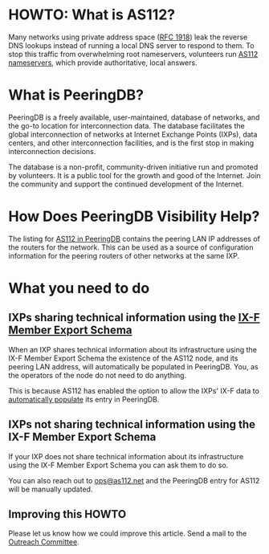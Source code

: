 # HOWTO: What is AS112?

Many networks using private address space ([RFC 1918](https://www.rfc-editor.org/info/rfc1918)) leak the reverse DNS lookups instead of running a local DNS server to respond to them. To stop this traffic from overwhelming root nameservers, volunteers run [AS112 nameservers](https://www.as112.net), which provide authoritative, local answers.

# What is PeeringDB?

PeeringDB is a freely available, user-maintained, database of networks, and the go-to location for interconnection data. The database facilitates the global interconnection of networks at Internet Exchange Points (IXPs), data centers, and other interconnection facilities, and is the first stop in making interconnection decisions.

The database is a non-profit, community-driven initiative run and promoted by volunteers. It is a public tool for the growth and good of the Internet. Join the community and support the continued development of the Internet.

# How Does PeeringDB Visibility Help?

The listing for [AS112 in PeeringDB](https://www.peeringdb.com/net/10664) contains the peering LAN IP addresses of the routers for the network. This can be used as a source of configuration information for the peering routers of other networks at the same IXP.

# What you need to do

## IXPs sharing technical information using the [IX-F Member Export Schema](https://github.com/euro-ix/json-schemas)

When an IXP shares technical information about its infrastructure using the IX-F Member Export Schema the existence of the AS112 node, and its peering LAN address, will automatically be populated in PeeringDB. You, as the operators of the node do not need to do anything.

This is because AS112 has enabled the option to allow the IXPs' IX-F data to [automatically populate](/howto/get-started-operator/#database-records-to-create) its entry in PeeringDB.

## IXPs not sharing technical information using the IX-F Member Export Schema

If your IXP does not share technical information about its infrastructure using the IX-F Member Export Schema you can ask them to do so.

You can also reach out to ops@as112.net and the PeeringDB entry for AS112 will be manually updated.

## Improving this HOWTO

Please let us know how we could improve this article. Send a mail to the [Outreach Committee](mailto:outreachcom@lists.peeringdb.com).
